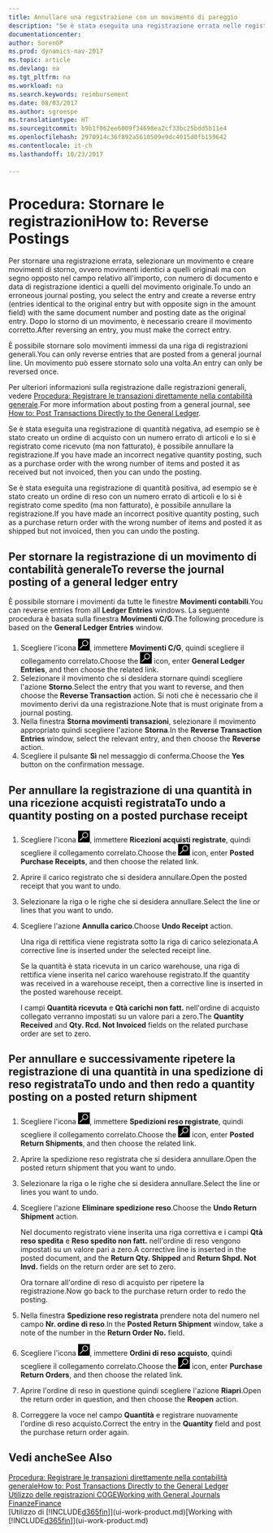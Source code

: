 ```yaml
---
title: Annullare una registrazione con un movimento di pareggio
description: "Se è stata eseguita una registrazione errata nelle registrazioni generali, è possibile utilizzare la funzione Storno per annullare la registrazione con un audit trail corretto."
documentationcenter: 
author: SorenGP
ms.prod: dynamics-nav-2017
ms.topic: article
ms.devlang: na
ms.tgt_pltfrm: na
ms.workload: na
ms.search.keywords: reimbursement
ms.date: 08/03/2017
ms.author: sgroespe
ms.translationtype: HT
ms.sourcegitcommit: b9b1f062ee6009f34698ea2cf33bc25bdd5b11e4
ms.openlocfilehash: 2970914c36f892a5610509e9dc4015d0fb159642
ms.contentlocale: it-ch
ms.lasthandoff: 10/23/2017

---
```

# <a name="how-to-reverse-postings"></a><span data-ttu-id="b90d9-103">Procedura: Stornare le registrazioni</span><span class="sxs-lookup"><span data-stu-id="b90d9-103">How to: Reverse Postings</span></span>
<span data-ttu-id="b90d9-104">Per stornare una registrazione errata, selezionare un movimento e creare movimenti di storno, ovvero movimenti identici a quelli originali ma con segno opposto nel campo relativo all'importo, con numero di documento e data di registrazione identici a quelli del movimento originale.</span><span class="sxs-lookup"><span data-stu-id="b90d9-104">To undo an erroneous journal posting, you select the entry and create a reverse entry (entries identical to the original entry but with opposite sign in the amount field) with the same document number and posting date as the original entry.</span></span> <span data-ttu-id="b90d9-105">Dopo lo storno di un movimento, è necessario creare il movimento corretto.</span><span class="sxs-lookup"><span data-stu-id="b90d9-105">After reversing an entry, you must make the correct entry.</span></span>

<span data-ttu-id="b90d9-106">È possibile stornare solo movimenti immessi da una riga di registrazioni generali.</span><span class="sxs-lookup"><span data-stu-id="b90d9-106">You can only reverse entries that are posted from a general journal line.</span></span> <span data-ttu-id="b90d9-107">Un movimento può essere stornato solo una volta.</span><span class="sxs-lookup"><span data-stu-id="b90d9-107">An entry can only be reversed once.</span></span>

<span data-ttu-id="b90d9-108">Per ulteriori informazioni sulla registrazione dalle registrazioni generali, vedere [Procedura: Registrare le transazioni direttamente nella contabilità generale](finance-how-post-transactions-directly.md).</span><span class="sxs-lookup"><span data-stu-id="b90d9-108">For more information about posting from a general journal, see [How to: Post Transactions Directly to the General Ledger](finance-how-post-transactions-directly.md).</span></span>

<span data-ttu-id="b90d9-109">Se è stata eseguita una registrazione di quantità negativa, ad esempio se è stato creato un ordine di acquisto con un numero errato di articoli e lo si è registrato come ricevuto (ma non fatturato), è possibile annullare la registrazione.</span><span class="sxs-lookup"><span data-stu-id="b90d9-109">If you have made an incorrect negative quantity posting, such as a purchase order with the wrong number of items and posted it as received but not invoiced, then you can undo the posting.</span></span>

<span data-ttu-id="b90d9-110">Se è stata eseguita una registrazione di quantità positiva, ad esempio se è stato creato un ordine di reso con un numero errato di articoli e lo si è registrato come spedito (ma non fatturato), è possibile annullare la registrazione.</span><span class="sxs-lookup"><span data-stu-id="b90d9-110">If you have made an incorrect positive quantity posting, such as a purchase return order with the wrong number of items and posted it as shipped but not invoiced, then you can undo the posting.</span></span>   

## <a name="to-reverse-the-journal-posting-of-a-general-ledger-entry"></a><span data-ttu-id="b90d9-111">Per stornare la registrazione di un movimento di contabilità generale</span><span class="sxs-lookup"><span data-stu-id="b90d9-111">To reverse the journal posting of a general ledger entry</span></span>
<span data-ttu-id="b90d9-112">È possibile stornare i movimenti da tutte le finestre **Movimenti contabili**.</span><span class="sxs-lookup"><span data-stu-id="b90d9-112">You can reverse entries from all **Ledger Entries** windows.</span></span> <span data-ttu-id="b90d9-113">La seguente procedura è basata sulla finestra **Movimenti C/G**.</span><span class="sxs-lookup"><span data-stu-id="b90d9-113">The following procedure is based on the **General Ledger Entries** window.</span></span>
1. <span data-ttu-id="b90d9-114">Scegliere l'icona ![Cerca pagina o report](media/ui-search/search_small.png "icona Cerca pagina o report"), immettere **Movimenti C/G**, quindi scegliere il collegamento correlato.</span><span class="sxs-lookup"><span data-stu-id="b90d9-114">Choose the ![Search for Page or Report](media/ui-search/search_small.png "Search for Page or Report icon") icon, enter **General Ledger Entries**, and then choose the related link.</span></span>
2. <span data-ttu-id="b90d9-115">Selezionare il movimento che si desidera stornare quindi scegliere l'azione **Storno**.</span><span class="sxs-lookup"><span data-stu-id="b90d9-115">Select the entry that you want to reverse, and then choose the **Reverse Transaction** action.</span></span> <span data-ttu-id="b90d9-116">Si noti che è necessario che il movimento derivi da una registrazione.</span><span class="sxs-lookup"><span data-stu-id="b90d9-116">Note that is must originate from a journal posting.</span></span>
3. <span data-ttu-id="b90d9-117">Nella finestra **Storna movimenti transazioni**, selezionare il movimento appropriato quindi scegliere l'azione **Storna**.</span><span class="sxs-lookup"><span data-stu-id="b90d9-117">In the **Reverse Transaction Entries** window, select the relevant entry, and then choose the **Reverse** action.</span></span>
4. <span data-ttu-id="b90d9-118">Scegliere il pulsante **Sì** nel messaggio di conferma.</span><span class="sxs-lookup"><span data-stu-id="b90d9-118">Choose the **Yes** button on the confirmation message.</span></span>

## <a name="to-undo-a-quantity-posting-on-a-posted-purchase-receipt"></a><span data-ttu-id="b90d9-119">Per annullare la registrazione di una quantità in una ricezione acquisti registrata</span><span class="sxs-lookup"><span data-stu-id="b90d9-119">To undo a quantity posting on a posted purchase receipt</span></span>  

1.  <span data-ttu-id="b90d9-120">Scegliere l'icona ![Cerca pagina o report](media/ui-search/search_small.png "icona Cerca pagina o report"), immettere **Ricezioni acquisti registrate**, quindi scegliere il collegamento correlato.</span><span class="sxs-lookup"><span data-stu-id="b90d9-120">Choose the ![Search for Page or Report](media/ui-search/search_small.png "Search for Page or Report icon") icon, enter **Posted Purchase Receipts**, and then choose the related link.</span></span>  
2.  <span data-ttu-id="b90d9-121">Aprire il carico registrato che si desidera annullare.</span><span class="sxs-lookup"><span data-stu-id="b90d9-121">Open the posted receipt that you want to undo.</span></span>  
3.  <span data-ttu-id="b90d9-122">Selezionare la riga o le righe che si desidera annullare.</span><span class="sxs-lookup"><span data-stu-id="b90d9-122">Select the line or lines that you want to undo.</span></span>  
4.  <span data-ttu-id="b90d9-123">Scegliere l'azione **Annulla carico**.</span><span class="sxs-lookup"><span data-stu-id="b90d9-123">Choose **Undo Receipt** action.</span></span>

    <span data-ttu-id="b90d9-124">Una riga di rettifica viene registrata sotto la riga di carico selezionata.</span><span class="sxs-lookup"><span data-stu-id="b90d9-124">A corrective line is inserted under the selected receipt line.</span></span>  

    <span data-ttu-id="b90d9-125">Se la quantità è stata ricevuta in un carico warehouse, una riga di rettifica viene inserita nel carico warehouse registrato.</span><span class="sxs-lookup"><span data-stu-id="b90d9-125">If the quantity was received in a warehouse receipt, then a corrective line is inserted in the posted warehouse receipt.</span></span>  

    <span data-ttu-id="b90d9-126">I campi **Quantità ricevuta** e **Qtà carichi non fatt.** nell'ordine di acquisto collegato verranno impostati su un valore pari a zero.</span><span class="sxs-lookup"><span data-stu-id="b90d9-126">The **Quantity Received** and **Qty. Rcd. Not Invoiced** fields on the related purchase order are set to zero.</span></span>

## <a name="to-undo-and-then-redo-a-quantity-posting-on-a-posted-return-shipment"></a><span data-ttu-id="b90d9-127">Per annullare e successivamente ripetere la registrazione di una quantità in una spedizione di reso registrata</span><span class="sxs-lookup"><span data-stu-id="b90d9-127">To undo and then redo a quantity posting on a posted return shipment</span></span>

1.  <span data-ttu-id="b90d9-128">Scegliere l'icona ![Cerca pagina o report](media/ui-search/search_small.png "icona Cerca pagina o report"), immettere **Spedizioni reso registrate**, quindi scegliere il collegamento correlato.</span><span class="sxs-lookup"><span data-stu-id="b90d9-128">Choose the ![Search for Page or Report](media/ui-search/search_small.png "Search for Page or Report icon") icon, enter **Posted Return Shipments**, and then choose the related link.</span></span>  
2.  <span data-ttu-id="b90d9-129">Aprire la spedizione reso registrata che si desidera annullare.</span><span class="sxs-lookup"><span data-stu-id="b90d9-129">Open the posted return shipment that you want to undo.</span></span>
3. <span data-ttu-id="b90d9-130">Selezionare la riga o le righe che si desidera annullare.</span><span class="sxs-lookup"><span data-stu-id="b90d9-130">Select the line or lines you want to undo.</span></span>  

4.  <span data-ttu-id="b90d9-131">Scegliere l'azione **Eliminare spedizione reso**.</span><span class="sxs-lookup"><span data-stu-id="b90d9-131">Choose the **Undo Return Shipment** action.</span></span>  

    <span data-ttu-id="b90d9-132">Nel documento registrato viene inserita una riga correttiva e i campi **Qtà reso spedita** e **Reso spedito non fatt.** nell'ordine di reso vengono impostati su un valore pari a zero.</span><span class="sxs-lookup"><span data-stu-id="b90d9-132">A corrective line is inserted in the posted document, and the **Return Qty. Shipped** and **Return Shpd. Not Invd.** fields on the return order are set to zero.</span></span>  

    <span data-ttu-id="b90d9-133">Ora tornare all'ordine di reso di acquisto per ripetere la registrazione.</span><span class="sxs-lookup"><span data-stu-id="b90d9-133">Now go back to the purchase return order to redo the posting.</span></span>  

5.  <span data-ttu-id="b90d9-134">Nella finestra **Spedizione reso registrata** prendere nota del numero nel campo **Nr. ordine di reso**.</span><span class="sxs-lookup"><span data-stu-id="b90d9-134">In the **Posted Return Shipment** window, take a note of the number in the **Return Order No.**</span></span> <span data-ttu-id="b90d9-135"> </span><span class="sxs-lookup"><span data-stu-id="b90d9-135">field.</span></span>  
6.  <span data-ttu-id="b90d9-136">Scegliere l'icona ![Cerca pagina o report](media/ui-search/search_small.png "icona Cerca pagina o report"), immettere **Ordini di reso acquisto**, quindi scegliere il collegamento correlato.</span><span class="sxs-lookup"><span data-stu-id="b90d9-136">Choose the ![Search for Page or Report](media/ui-search/search_small.png "Search for Page or Report icon") icon, enter **Purchase Return Orders**, and then choose the related link.</span></span>  
7.  <span data-ttu-id="b90d9-137">Aprire l'ordine di reso in questione quindi scegliere l'azione **Riapri**.</span><span class="sxs-lookup"><span data-stu-id="b90d9-137">Open the return order in question, and then choose the **Reopen** action.</span></span>  
8.  <span data-ttu-id="b90d9-138">Correggere la voce nel campo **Quantità** e registrare nuovamente l'ordine di reso acquisto.</span><span class="sxs-lookup"><span data-stu-id="b90d9-138">Correct the entry in the **Quantity** field and post the purchase return order again.</span></span>  

## <a name="see-also"></a><span data-ttu-id="b90d9-139">Vedi anche</span><span class="sxs-lookup"><span data-stu-id="b90d9-139">See Also</span></span>
[<span data-ttu-id="b90d9-140">Procedura: Registrare le transazioni direttamente nella contabilità generale</span><span class="sxs-lookup"><span data-stu-id="b90d9-140">How to: Post Transactions Directly to the General Ledger</span></span>](finance-how-post-transactions-directly.md)  
[<span data-ttu-id="b90d9-141">Utilizzo delle registrazioni COGE</span><span class="sxs-lookup"><span data-stu-id="b90d9-141">Working with General Journals</span></span>](ui-work-general-journals.md)  
[<span data-ttu-id="b90d9-142">Finanze</span><span class="sxs-lookup"><span data-stu-id="b90d9-142">Finance</span></span>](finance.md)  
<span data-ttu-id="b90d9-143">[Utilizzo di [!INCLUDE[d365fin](includes/d365fin_md.md)]](ui-work-product.md)</span><span class="sxs-lookup"><span data-stu-id="b90d9-143">[Working with [!INCLUDE[d365fin](includes/d365fin_md.md)]](ui-work-product.md)</span></span>  


